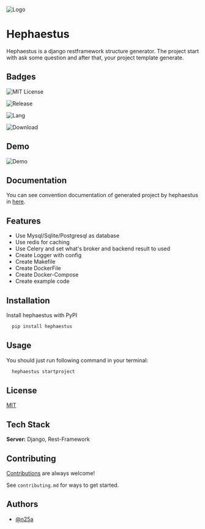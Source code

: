
![Logo](https://dev-to-uploads.s3.amazonaws.com/uploads/articles/th5xamgrr6se0x5ro4g6.png)


#  Hephaestus

Hephaestus is a django restframework structure generator. The project start with ask some question and 
after that, your project template generate.
## Badges

![MIT License](https://img.shields.io/github/license/n25a/hephaestus?style=plastic)

![Release](https://img.shields.io/github/v/release/n25a/hephaestus?color=blue&display_name=tag&style=plastic)

![Lang](https://img.shields.io/github/languages/top/n25a/hephaestus?style=plastic)

![Download](https://img.shields.io/github/downloads/n25a/hephaestus/total?style=plastic)

## Demo

![Demo]()


## Documentation

You can see convention documentation of generated project by hephaestus in [here]().


## Features

- Use Mysql/Sqlite/Postgresql as database
- Use redis for caching
- Use Celery and set what's broker and backend result to used  
- Create Logger with config
- Create Makefile
- Create DockerFile
- Create Docker-Compose
- Create example code


## Installation

Install hephaestus with PyPI

```bash
  pip install hephaestus
```
    
## Usage

You should just run following command in your terminal: 

```bash
  hephaestus startproject
```


## License

[MIT](https://choosealicense.com/licenses/mit/)


## Tech Stack

**Server:** Django, Rest-Framework


## Contributing

[Contributions]() are always welcome!

See `contributing.md` for ways to get started.


## Authors

- [@n25a](https://www.github.com/n25a)


